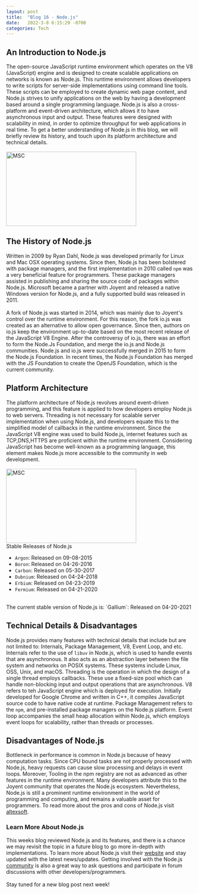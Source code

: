 ```yaml
---
layout: post
title:  "Blog 16 - Node.js"
date:   2022-3-8 6:15:29 -0700
categories: Tech
---
```

## An Introduction to Node.js
The open-source JavaScript runtime environment which operates on the V8 (JavaScript) engine and is designed to create scalable applications on networks is known as Node.js. This runtime environment allows developers to write scripts for server-side implementations using command line tools. These scripts can be employed to create dynamic web page content, and Node.js strives to unify applications on the web by having a development based around a single programming language. Node.js is also a cross-platform and event-driven architecture, which allows it to have asynchronous input and output. These features were designed with scalability in mind, in order to optimize throughput for web applications in real time. To get a better understanding of Node.js in this blog, we will briefly review its history, and touch upon its platform architecture and technical details. 
<br/><br/>
<img src="https://upload.wikimedia.org/wikipedia/commons/thumb/d/d9/Node.js_logo.svg/1200px-Node.js_logo.svg.png" alt="MSC" width="350" height="200">
<br/>

## The History of Node.js
Written in 2009 by Ryan Dahl, Node.js was developed primarily for Linux and Mac OSX operating systems. Since then, Node.js has been bolstered with package managers, and the first implementation in 2010 called `npm` was a very beneficial feature for programmers. These package managers assisted in publishing and sharing the source code of packages within Node.js. Microsoft became a partner with Joyent and released a native Windows version for Node.js, and a fully supported build was released in 2011.
<br/><br/>
A fork of Node.js was started in 2014, which was mainly due to Joyent's control over the runtime environment. For this reason, the fork io.js was created as an alternative to allow open governance. Since then, authors on io.js keep the environment up-to-date based on the most recent release of the JavaScript V8 Engine. After the controversy of io.js, there was an effort to form the Node.Js Foundation, and merge the io.js and Node.js communities. Node.js and io.js were successfully merged in 2015 to form the Node.js Foundation. In recent times, the Node.js Foundation has merged with the JS Foundation to create the OpenJS Foundation, which is the current community.

## Platform Architecture
The platform architecture of Node.js revolves around event-driven programming, and this feature is applied to how developers employ Node.js to web servers. Threading is not necessary for scalable server implementation when using Node.js, and developers equate this to the simplified model of callbacks in the runtime environment. Since the JavaScript V8 engine was used to build Node.js, internet features such as TCP,DNS,HTTPS are proficient within the runtime environment. Considering JavaScript has become well-known as a programming language, this element makes Node.js more accessible to the community in web development. 
<br/><br/>
<img src="https://litslink.com/wp-content/uploads/2021/07/Node.js-Architecture-Chart.png" alt="MSC" width="350" height="200">
<br/>
Stable Releases of Node.js
- `Argon`:   Released on 09-08-2015
- `Boron`:   Released on 04-26-2016
- `Carbon`:  Released on 05-30-2017
- `Dubnium`: Released on 04-24-2018
- `Erbium`:  Released on 04-23-2019
- `Fermium`: Released on 04-21-2020
<br/>
The current stable version of Node.js is:
`Gallium`: Released on 04-20-2021

## Technical Details & Disadvantages
Node.js provides many features with technical details that include but are not limited to: Internals, Package Management, V8, Event Loop, and etc. Internals refer to the use of `libuv` in Node.js, which is used to handle events that are asynchronous. It also acts as an abstraction layer between the file system and networks on POSIX systems. These systems include Linux, OSS, Unix, and macOS. Threading is the operation in which the design of a single thread employs callbacks. These use a fixed-size pool which can handle non-blocking input and output operations that are asynchronous. V8 refers to teh JavaScript engine which is deployed for execution. Initially developed for Google Chrome and written in C++, it compiles JavaScript source code to have native code at runtime. Package Management refers to the `npm`, and pre-installed package managers on the Node.js platform. Event loop accompanies the small heap allocation within Node.js, which employs event loops for scalability, rather than threads or processes.

## Disadvantages of Node.js
Bottleneck in performance is common in Node.js because of heavy computation tasks. Since CPU bound tasks are not properly processed with Node.js, heavy requests can cause slow processing and delays in event loops. Moreover, Tooling in the npm registry are not as advanced as other features in the runtime environment. Many developers attribute this to the Joyent community that operates the Node.js ecosystem. Nevertheless, Node.js is still a prominent runtime environment in the world of programming and computing, and remains a valuable asset for programmers. To read more about the pros and cons of Node.js visit [altexsoft][site-io].

### Learn More About Node.js
This weeks blog reviewed Node.js and its features, and there is a chance we may revisit the topic in a future blog to go more in-depth with implementations. To learn more about Node.js visit their [website][web-io] and stay updated with the latest news/updates. Getting involved with the Node.js [community][learn-io] is also a great way to ask questions and participate in forum discussions with other developers/programmers. 
<br/><br/>
Stay tuned for a new blog post next week!

[web-io]: https://nodejs.org/en/
[learn-io]: https://nodejs.org/en/get-involved/ 
[site-io]: https://www.altexsoft.com/blog/engineering/the-good-and-the-bad-of-node-js-web-app-development/
